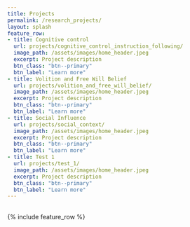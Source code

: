 ```yaml
---
title: Projects
permalink: /research_projects/
layout: splash
feature_row:
- title: Cognitive control
  url: projects/cognitive_control_instruction_following/
  image_path: /assets/images/home_header.jpeg
  excerpt: Project description
  btn_class: "btn--primary"
  btn_label: "Learn more"
- title: Volition and Free Will Belief
  url: projects/volition_and_free_will_belief/
  image_path: /assets/images/home_header.jpeg
  excerpt: Project description
  btn_class: "btn--primary"
  btn_label: "Learn more"
- title: Social Influence
  url: projects/social_context/
  image_path: /assets/images/home_header.jpeg
  excerpt: Project description
  btn_class: "btn--primary"
  btn_label: "Learn more"
- title: Test 1
  url: projects/test_1/
  image_path: /assets/images/home_header.jpeg
  excerpt: Project description
  btn_class: "btn--primary"
  btn_label: "Learn more"
---
```


<br />
<div class="grid__wrapper">
{% include feature_row %}
</div>
